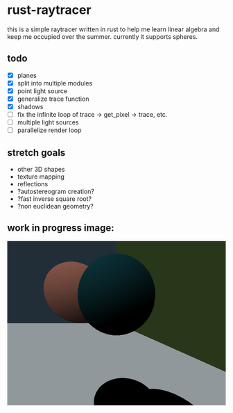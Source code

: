 # rust-raytracer
this is a simple raytracer written in rust to help me learn linear algebra and keep me occupied over the summer.
currently it supports spheres.

## todo
- [x] planes
- [x] split into multiple modules
- [x] point light source
- [x] generalize trace function
- [x] shadows
- [ ] fix the infinite loop of trace -> get_pixel -> trace, etc.
- [ ] multiple light sources
- [ ] parallelize render loop

## stretch goals
* other 3D shapes
* texture mapping
* reflections
* ?autostereogram creation?
* ?fast inverse square root?
* ?non euclidean geometry?

## work in progress image:
![thing](output/thing.png)
